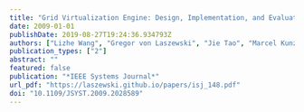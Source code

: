 ```yaml
---
title: "Grid Virtualization Engine: Design, Implementation, and Evaluation"
date: 2009-01-01
publishDate: 2019-08-27T19:24:36.934793Z
authors: ["Lizhe Wang", "Gregor von Laszewski", "Jie Tao", "Marcel Kunze"]
publication_types: ["2"]
abstract: ""
featured: false
publication: "*IEEE Systems Journal*"
url_pdf: "https://laszewski.github.io/papers/isj_148.pdf"
doi: "10.1109/JSYST.2009.2028589"
---
```


